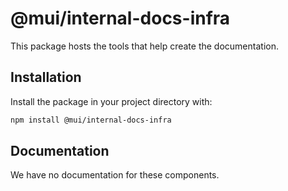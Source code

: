 # @mui/internal-docs-infra

This package hosts the tools that help create the documentation.

## Installation

Install the package in your project directory with:

<!-- #npm-tag-reference -->

```bash
npm install @mui/internal-docs-infra
```

## Documentation

We have no documentation for these components.
